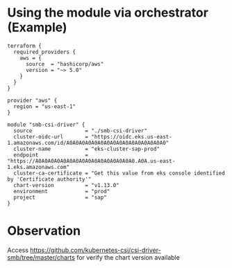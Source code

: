 # Using the module via orchestrator (Example)
```
terraform {
  required_providers {
    aws = {
      source  = "hashicorp/aws"
      version = "~> 5.0"
    }
  }
}

provider "aws" {
  region = "us-east-1"
}

module "smb-csi-driver" {
  source                 = "./smb-csi-driver"
  cluster-oidc-url       = "https://oidc.eks.us-east-1.amazonaws.com/id/A0A0A0A0A0A0A0A0A0A0A0A0A0A0A0A0"
  cluster-name           = "eks-cluster-sap-prod"
  endpoint               = "https://A0A0A0A0A0A0A0A0A0A0A0A0A0A0A0A0.A0A.us-east-1.eks.amazonaws.com"
  cluster-ca-certificate = "Get this value from eks console identified by 'Certificate authority'"
  chart-version          = "v1.13.0"
  environment            = "prod"
  project                = "sap"
}
```
# Observation
Access https://github.com/kubernetes-csi/csi-driver-smb/tree/master/charts for verify the chart version available